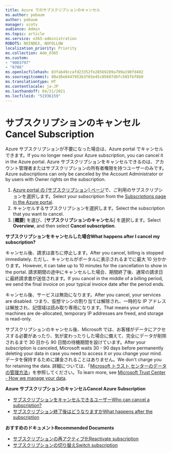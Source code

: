 ```yaml
---
title: Azure でのサブスクリプションのキャンセル
ms.author: pebaum
author: pebaum
manager: scotv
audience: Admin
ms.topic: article
ms.service: o365-administration
ROBOTS: NOINDEX, NOFOLLOW
localization_priority: Priority
ms.collection: Adm_O365
ms.custom:
- "9003797"
- "6786"
ms.openlocfilehash: 83fab49ccafd23352fe28569289a709a198fd402
ms.sourcegitcommit: 80a36e6447953b3f65e45c05607dbfc585fbf8b0
ms.translationtype: HT
ms.contentlocale: ja-JP
ms.lasthandoff: 04/21/2021
ms.locfileid: "51936159"
---
```

# <a name="cancel-subscription"></a><span data-ttu-id="c1fbf-102">サブスクリプションのキャンセル</span><span class="sxs-lookup"><span data-stu-id="c1fbf-102">Cancel Subscription</span></span>

<span data-ttu-id="c1fbf-103">Azure サブスクリプションが不要になった場合は、Azure portal でキャンセルできます。</span><span class="sxs-lookup"><span data-stu-id="c1fbf-103">If you no longer need your Azure subscription, you can cancel it in the Azure portal.</span></span> <span data-ttu-id="c1fbf-104">Azure サブスクリプションをキャンセルできるのは、アカウント管理者またはサブスクリプションの所有者権限を持つユーザーのみです。</span><span class="sxs-lookup"><span data-stu-id="c1fbf-104">Azure subscriptions can only be canceled by the Account Administrator or by users with Owner rights on the subscription.</span></span>

1. <span data-ttu-id="c1fbf-105">[Azure portal の [サブスクリプション] ページ](https://portal.azure.com/#blade/Microsoft_Azure_Billing/SubscriptionsBlade)で、ご利用のサブスクリプションを選択します。</span><span class="sxs-lookup"><span data-stu-id="c1fbf-105">Select your subscription from the [Subscriptions page in the Azure portal](https://portal.azure.com/#blade/Microsoft_Azure_Billing/SubscriptionsBlade).</span></span>
2. <span data-ttu-id="c1fbf-106">キャンセルするサブスクリプションを選択します。</span><span class="sxs-lookup"><span data-stu-id="c1fbf-106">Select the subscription that you want to cancel.</span></span>
3. <span data-ttu-id="c1fbf-107">[**概要**] を選び、[**サブスクリプションのキャンセル**] を選択します。</span><span class="sxs-lookup"><span data-stu-id="c1fbf-107">Select **Overview**, and then select **Cancel subscription**.</span></span>

<span data-ttu-id="c1fbf-108">**サブスクリプションをキャンセルした場合**</span><span class="sxs-lookup"><span data-stu-id="c1fbf-108">**What happens after I cancel my subscription?**</span></span>

<span data-ttu-id="c1fbf-109">キャンセル後、請求は直ちに停止します。</span><span class="sxs-lookup"><span data-stu-id="c1fbf-109">After you cancel, billing is stopped immediately.</span></span> <span data-ttu-id="c1fbf-110">ただし、キャンセルがポータルに表示されるまでに最大 10 分かかります。</span><span class="sxs-lookup"><span data-stu-id="c1fbf-110">However, it can take up to 10 minutes for the cancellation to show in the portal.</span></span> <span data-ttu-id="c1fbf-111">請求期間の途中にキャンセルした場合、期間終了後、通常の請求日に最終請求書が送信されます。</span><span class="sxs-lookup"><span data-stu-id="c1fbf-111">If you cancel in the middle of a billing period, we send the final invoice on your typical invoice date after the period ends.</span></span>

<span data-ttu-id="c1fbf-112">キャンセル後、サービスは無効になります。</span><span class="sxs-lookup"><span data-stu-id="c1fbf-112">After you cancel, your services are disabled.</span></span> <span data-ttu-id="c1fbf-113">つまり、仮想マシンの割り当ては解除され、一時的な IP アドレスは解放され、記憶域は読み取り専用になります。</span><span class="sxs-lookup"><span data-stu-id="c1fbf-113">That means your virtual machines are de-allocated, temporary IP addresses are freed, and storage is read-only.</span></span>

<span data-ttu-id="c1fbf-114">サブスクリプションのキャンセル後、Microsoft では、お客様がデータにアクセスする必要があったり、気が変わったりした場合に備えて、完全にデータが削除されるまで 30 日から 90 日間の待機期間を設けています。</span><span class="sxs-lookup"><span data-stu-id="c1fbf-114">After your subscription is canceled, Microsoft waits 30 - 90 days before permanently deleting your data in case you need to access it or you change your mind.</span></span> <span data-ttu-id="c1fbf-115">データを保持するために課金されることはありません。</span><span class="sxs-lookup"><span data-stu-id="c1fbf-115">We don't charge you for retaining the data.</span></span> <span data-ttu-id="c1fbf-116">詳細については、「[Microsoft トラスト センターのデータの管理方法](https://go.microsoft.com/fwLink/p/?LinkID=822930&clcid=0x409)」を参照してください。</span><span class="sxs-lookup"><span data-stu-id="c1fbf-116">To learn more, see [Microsoft Trust Center - How we manage your data](https://go.microsoft.com/fwLink/p/?LinkID=822930&clcid=0x409).</span></span>

<span data-ttu-id="c1fbf-117">**Azure サブスクリプションのキャンセル**</span><span class="sxs-lookup"><span data-stu-id="c1fbf-117">**Cancel Azure Subscription**</span></span>

- [<span data-ttu-id="c1fbf-118">サブスクリプションをキャンセルできるユーザー</span><span class="sxs-lookup"><span data-stu-id="c1fbf-118">Who can cancel a subscription?</span></span>](https://docs.microsoft.com/azure/billing/billing-how-to-cancel-azure-subscription?WT.mc_id=Portal-Microsoft_Azure_Support#who-can-cancel-a-subscription)
- [<span data-ttu-id="c1fbf-119">サブスクリプション終了後はどうなりますか</span><span class="sxs-lookup"><span data-stu-id="c1fbf-119">What happens after the subscription</span></span>](https://docs.microsoft.com/azure/billing/billing-how-to-cancel-azure-subscription?WT.mc_id=Portal-Microsoft_Azure_Support#what-happens-after-i-cancel-my-subscription)

<span data-ttu-id="c1fbf-120">**おすすめのドキュメント**</span><span class="sxs-lookup"><span data-stu-id="c1fbf-120">**Recommended Documents**</span></span>

- [<span data-ttu-id="c1fbf-121">サブスクリプションの再アクティブ化</span><span class="sxs-lookup"><span data-stu-id="c1fbf-121">Reactivate subscription</span></span>](https://docs.microsoft.com/azure/billing/billing-how-to-cancel-azure-subscription?WT.mc_id=Portal-Microsoft_Azure_Support#reactivate-subscription)
- [<span data-ttu-id="c1fbf-122">サブスクリプションの切り替え</span><span class="sxs-lookup"><span data-stu-id="c1fbf-122">Switch subscription</span></span>](https://docs.microsoft.com/azure/billing/billing-how-to-switch-azure-offer?WT.mc_id=Portal-Microsoft_Azure_Support)